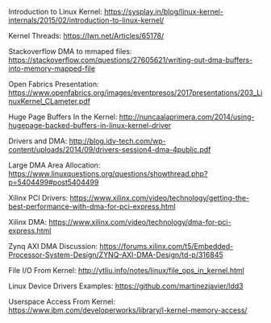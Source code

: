 Introduction to Linux Kernel:
    https://sysplay.in/blog/linux-kernel-internals/2015/02/introduction-to-linux-kernel/

Kernel Threads:
    https://lwn.net/Articles/65178/

Stackoverflow DMA to mmaped files:
    https://stackoverflow.com/questions/27605621/writing-out-dma-buffers-into-memory-mapped-file

Open Fabrics Presentation:
    https://www.openfabrics.org/images/eventpresos/2017presentations/203_LinuxKernel_CLameter.pdf

Huge Page Buffers In the Kernel:
    http://nuncaalaprimera.com/2014/using-hugepage-backed-buffers-in-linux-kernel-driver

Drivers and DMA:
    http://blog.idv-tech.com/wp-content/uploads/2014/09/drivers-session4-dma-4public.pdf

Large DMA Area Allocation:
    https://www.linuxquestions.org/questions/showthread.php?p=5404499#post5404499

Xilinx PCI Drivers:
    https://www.xilinx.com/video/technology/getting-the-best-performance-with-dma-for-pci-express.html

Xilinx DMA:
    https://www.xilinx.com/video/technology/dma-for-pci-express.html

Zynq AXI DMA Discussion:
    https://forums.xilinx.com/t5/Embedded-Processor-System-Design/ZYNQ-AXI-DMA-Design/td-p/316845

File I/O From Kernel:
    http://ytliu.info/notes/linux/file_ops_in_kernel.html

Linux Device Drivers Examples:
    https://github.com/martinezjavier/ldd3

Userspace Access From Kernel:
    https://www.ibm.com/developerworks/library/l-kernel-memory-access/
